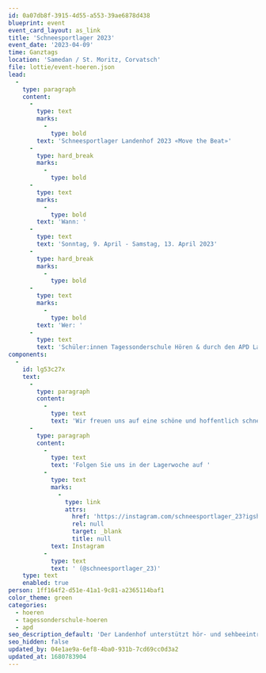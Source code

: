```yaml
---
id: 0a07db8f-3915-4d55-a553-39ae6878d438
blueprint: event
event_card_layout: as_link
title: 'Schneesportlager 2023'
event_date: '2023-04-09'
time: Ganztags
location: 'Samedan / St. Moritz, Corvatsch'
file: lottie/event-hoeren.json
lead:
  -
    type: paragraph
    content:
      -
        type: text
        marks:
          -
            type: bold
        text: 'Schneesportlager Landenhof 2023 «Move the Beat»'
      -
        type: hard_break
        marks:
          -
            type: bold
      -
        type: text
        marks:
          -
            type: bold
        text: 'Wann: '
      -
        type: text
        text: 'Sonntag, 9. April - Samstag, 13. April 2023'
      -
        type: hard_break
        marks:
          -
            type: bold
      -
        type: text
        marks:
          -
            type: bold
        text: 'Wer: '
      -
        type: text
        text: 'Schüler:innen Tagessonderschule Hören & durch den APD Landenhof betreute Kinder und Jugendliche'
components:
  -
    id: lg53c27x
    text:
      -
        type: paragraph
        content:
          -
            type: text
            text: 'Wir freuen uns auf eine schöne und hoffentlich schneereiche Woche!'
      -
        type: paragraph
        content:
          -
            type: text
            text: 'Folgen Sie uns in der Lagerwoche auf '
          -
            type: text
            marks:
              -
                type: link
                attrs:
                  href: 'https://instagram.com/schneesportlager_23?igshid=YmMyMTA2M2Y='
                  rel: null
                  target: _blank
                  title: null
            text: Instagram
          -
            type: text
            text: ' (@schneesportlager_23)'
    type: text
    enabled: true
person: 1ff164f2-d51e-41a1-9c81-a2365114baf1
color_theme: green
categories:
  - hoeren
  - tagessonderschule-hoeren
  - apd
seo_description_default: 'Der Landenhof unterstützt hör- und sehbeeinträchtigte Kinder & Jugendliche in ihrem selbstbestimmten Leben durch Förderung ihrer Fähigkeiten & Entwicklung'
seo_hidden: false
updated_by: 04e1ae9a-6ef8-4ba0-931b-7cd69cc0d3a2
updated_at: 1680783904
---
```


